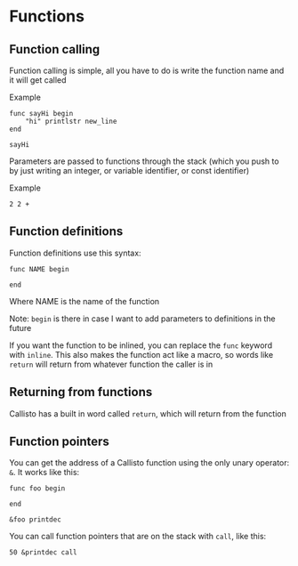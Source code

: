 # Functions

## Function calling
Function calling is simple, all you have to do is write the function name and it will
get called

Example
```
func sayHi begin
	"hi" printlstr new_line
end

sayHi
```

Parameters are passed to functions through the stack (which you push to by just writing
an integer, or variable identifier, or const identifier)

Example
```
2 2 +
```

## Function definitions
Function definitions use this syntax:
```
func NAME begin

end
```

Where NAME is the name of the function

Note: `begin` is there in case I want to add parameters to definitions in the future

If you want the function to be inlined, you can replace the `func` keyword with `inline`.
This also makes the function act like a macro, so words like `return` will return from
whatever function the caller is in

## Returning from functions
Callisto has a built in word called `return`, which will return from the function

## Function pointers
You can get the address of a Callisto function using the only unary operator: `&`. It
works like this:

```
func foo begin

end

&foo printdec
```

You can call function pointers that are on the stack with `call`, like this:

```
50 &printdec call
```
